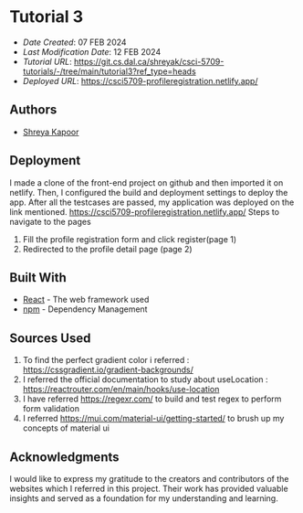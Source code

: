 # Tutorial 3

* *Date Created*: 07 FEB 2024
* *Last Modification Date*: 12 FEB 2024
* *Tutorial URL*: <https://git.cs.dal.ca/shreyak/csci-5709-tutorials/-/tree/main/tutorial3?ref_type=heads>
* *Deployed URL*: <https://csci5709-profileregistration.netlify.app/>


## Authors

* [Shreya Kapoor](sh820878@dal.ca)

## Deployment

I made a clone of the front-end project on github and then imported it on netlify. Then, I configured the build and deployment settings to deploy the app. After all the testcases are passed, my application was deployed on the link mentioned.
https://csci5709-profileregistration.netlify.app/
Steps to navigate to the pages
1. Fill the profile registration form and click register(page 1)
2. Redirected to the profile detail page (page 2)

## Built With

* [React](https://legacy.reactjs.org/docs/getting-started.html/) - The web framework used
* [npm](https://docs.npmjs.com//) - Dependency Management

## Sources Used

1. To find the perfect gradient color i referred : https://cssgradient.io/gradient-backgrounds/
2. I referred the official documentation to study about useLocation : https://reactrouter.com/en/main/hooks/use-location 
3. I have referred https://regexr.com/ to build and test regex to perform form validation
4. I referred https://mui.com/material-ui/getting-started/ to brush up my concepts of material ui

## Acknowledgments

I would like to express my gratitude to the creators and contributors of the websites which I referred in this project. Their work has provided valuable insights and served as a foundation for my understanding and learning.
